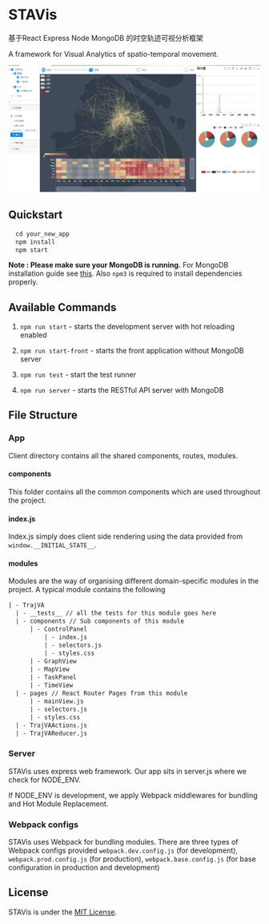 # STAVis

基于React Express Node MongoDB 的时空轨迹可视分析框架

A framework for Visual Analytics of spatio-temporal movement.

![Alt text](./docs/img/interface.jpg)

## Quickstart

```
  cd your_new_app
  npm install
  npm start
```

**Note : Please make sure your MongoDB is running.** For MongoDB installation guide see [this](https://docs.mongodb.org/v3.0/installation/). Also `npm3` is required to install dependencies properly.

## Available Commands

1. `npm run start` - starts the development server with hot reloading enabled

2. `npm run start-front` - starts the front application without MongoDB server

3. `npm run test` - start the test runner

4. `npm run server` - starts the RESTful API server with MongoDB

## File Structure

### App

Client directory contains all the shared components, routes, modules.

#### components
This folder contains all the common components which are used throughout the project.

#### index.js
Index.js simply does client side rendering using the data provided from `window.__INITIAL_STATE__`.

#### modules
Modules are the way of organising different domain-specific modules in the project. A typical module contains the following

```
| - TrajVA
  | - __tests__ // all the tests for this module goes here
  | - components // Sub components of this module
      | - ControlPanel
          | - index.js  
          | - selectors.js
          | - styles.css
      | - GraphView
      | - MapView
      | - TaskPanel
      | - TimeView
  | - pages // React Router Pages from this module
      | - mainView.js
      | - selectors.js
      | - styles.css
  | - TrajVAActions.js
  | - TrajVAReducer.js
```

### Server

STAVis uses express web framework. Our app sits in server.js where we check for NODE_ENV.

If NODE_ENV is development, we apply Webpack middlewares for bundling and Hot Module Replacement.

### Webpack configs

STAVis uses Webpack for bundling modules. There are three types of Webpack configs provided `webpack.dev.config.js` (for development), `webpack.prod.config.js` (for production), `webpack.base.config.js` (for base configuration in production and development) 


## License
STAVis is under the [MIT License](http://www.opensource.org/licenses/MIT).